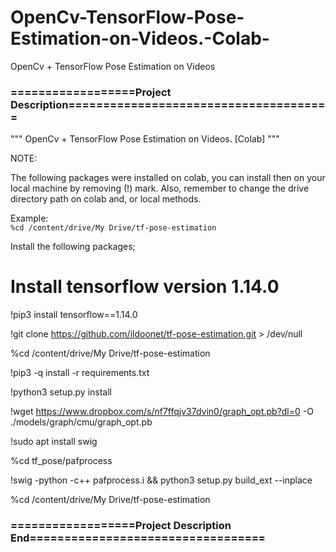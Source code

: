 # OpenCv-TensorFlow-Pose-Estimation-on-Videos.-Colab-
OpenCv + TensorFlow Pose Estimation on Videos

### ==================Project Description======================================
"""
OpenCv + TensorFlow Pose Estimation on Videos. [Colab]
"""

NOTE:

The following packages were installed on colab, you can install then on your 
local machine by removing (!) mark. 
Also, remember to change the drive directory path on colab and, or local methods.

Example: <br>
`%cd /content/drive/My Drive/tf-pose-estimation`


Install the following packages;

# Install tensorflow version 1.14.0

!pip3 install tensorflow==1.14.0

!git clone https://github.com/ildoonet/tf-pose-estimation.git > /dev/null

%cd /content/drive/My Drive/tf-pose-estimation

!pip3 -q install -r requirements.txt

!python3 setup.py install

!wget https://www.dropbox.com/s/nf7ffqjv37dvin0/graph_opt.pb?dl=0 -O ./models/graph/cmu/graph_opt.pb 

!sudo apt install swig

%cd tf_pose/pafprocess

!swig -python -c++ pafprocess.i && python3 setup.py build_ext --inplace

%cd /content/drive/My Drive/tf-pose-estimation


### ==================Project Description End==================================
